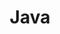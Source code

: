---
title: "Java"
layout: category
permalink: /programming/java/
author_profile: true
sidebar_main: true
taxonomy: Java
---